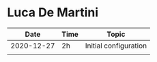 # Luca De Martini

| Date       | Time | Topic                 |
| ---------- | ---- | --------------------- |
| 2020-12-27 | 2h   | Initial configuration |
|            |      |                       |